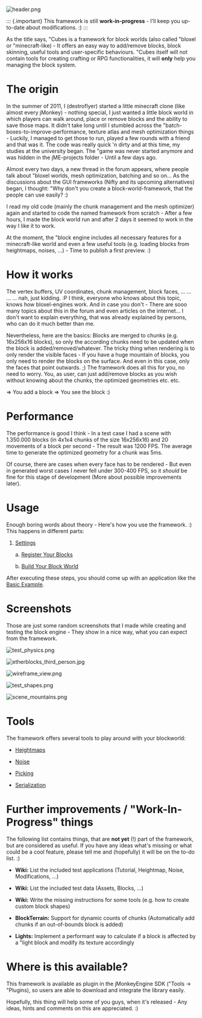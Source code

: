 ![header.png](http://destroflyer.mania-community.de/other/imagehost/cubes/header.png)

::: {.important}
This framework is still **work-in-progress** - I'll keep you up-to-date
about modifications. :)
:::

As the title says, "Cubes is a framework for block worlds (also called
"bloxel or "minecraft-like) - It offers an easy way to add/remove
blocks, block skinning, useful tools and user-specific behaviours.
"Cubes itself will not contain tools for creating crafting or RPG
functionalities, it will **only** help you managing the block system.

The origin
==========

In the summer of 2011, I (destroflyer) started a little minecraft clone
(like almost every jMonkey) - nothing special, I just wanted a little
block world in which players can walk around, place or remove blocks and
the ability to save those maps. It didn't take long until I stumbled
across the "batch-boxes-to-improve-performance, texture atlas and mesh
optimization things - Luckily, I managed to get those to run, played a
few rounds with a friend and that was it. The code was really quick \'n
dirty and at this time, my studies at the university began. The "game
was never started anymore and was hidden in the jME-projects folder -
Until a few days ago.

Almost every two days, a new thread in the forum appears, where people
talk about "bloxel worlds, mesh optimization, batching and so on... As
the discussions about the GUI frameworks (Nifty and its upcoming
alternatives) began, I thought: "Why don't you create a
block-world-framework, that the people can use easily? :)

I read my old code (mainly the chunk management and the mesh optimizer)
again and started to code the named framework from scratch - After a few
hours, I made the block world run and after 2 days it seemed to work in
the way I like it to work.

At the moment, the "block engine includes all necessary features for a
minecraft-like world and even a few useful tools (e.g. loading blocks
from heightmaps, noises, ...) - Time to publish a first preview. :)

How it works
============

The vertex buffers, UV coordinates, chunk management, block faces, ...
... ... ... nah, just kidding. :P I think, everyone who knows about this
topic, knows how bloxel-engines work. And in case you don't - There are
sooo many topics about this in the forum and even articles on the
internet... I don't want to explain everything, that was already
explained by persons, who can do it much better than me.

Nevertheless, here are the basics: Blocks are merged to chunks (e.g.
16x256x16 blocks), so only the according chunks need to be updated when
the block is added/removed/whatever. The tricky thing when rendering is
to only render the visible faces - If you have a huge mountain of
blocks, you only need to render the blocks on the surface. And even in
this case, only the faces that point outwards. ;) The framework does all
this for you, no need to worry. You, as user, can just add/remove blocks
as you wish without knowing about the chunks, the optimized geometries
etc. etc.

⇒ You add a block ⇒ You see the block :)

Performance
===========

The performance is good I think - In a test case I had a scene with
1.350.000 blocks (in 4x1x4 chunks of the size 16x256x16) and 20
movements of a block per second - The result was 1200 FPS. The average
time to generate the optimized geometry for a chunk was 5ms.

Of course, there are cases when every face has to be rendered - But even
in generated worst cases I never fell under 300-400 FPS, so it *should*
be fine for this stage of development (More about possible improvements
later).

Usage
=====

Enough boring words about theory - Here's how you use the framework. :)
This happens in different parts:

1.  [Settings](../../jme3/contributions/cubes/settings)

    a.  [Register Your
        Blocks](../../jme3/contributions/cubes/register_your_blocks)

    b.  [Build Your Block
        World](../../jme3/contributions/cubes/build_your_block_world)

After executing these steps, you should come up with an application like
the [Basic Example](../../jme3/contributions/cubes/basic_example).

Screenshots
===========

Those are just some random screenshots that I made while creating and
testing the block engine - They show in a nice way, what you can expect
from the framework.

![test\_physics.png](http://destroflyer.mania-community.de/other/imagehost/cubes/test_physics.png)

![etherblocks\_third\_person.jpg](http://destroflyer.mania-community.de/other/imagehost/cubes/etherblocks_third_person.jpg)

![wireframe\_view.png](http://destroflyer.mania-community.de/other/imagehost/cubes/wireframe_view.png)

![test\_shapes.png](http://destroflyer.mania-community.de/other/imagehost/cubes/test_shapes.png)

![scene\_mountains.png](http://destroflyer.mania-community.de/other/imagehost/cubes/scene_mountains.png)

Tools
=====

The framework offers several tools to play around with your blockworld:

-   [Heightmaps](../../jme3/contributions/cubes/tools/heightmaps)

-   [Noise](../../jme3/contributions/cubes/tools/noise)

-   [Picking](../../jme3/contributions/cubes/tools/picking)

-   [Serialization](../../jme3/contributions/cubes/tools/serialization)

Further improvements / \"Work-In-Progress\" things
==================================================

The following list contains things, that are **not yet** (!) part of the
framework, but are considered as useful. If you have any ideas what's
missing or what could be a cool feature, please tell me and (hopefully)
it will be on the to-do list. :)

-   **Wiki:** List the included test applications (Tutorial, Heightmap,
    Noise, Modifications, ...)

-   **Wiki:** List the included test data (Assets, Blocks, ...)

-   **Wiki:** Write the missing instructions for some tools (e.g. how to
    create custom block shapes)

-   **BlockTerrain:** Support for dynamic counts of chunks
    (Automatically add chunks if an out-of-bounds block is added)

-   **Lights:** Implement a performant way to calculate if a block is
    affected by a "light block and modify its texture accordingly

Where is this available?
========================

This framework is available as plugin in the jMonkeyEngine SDK ("Tools →
"Plugins), so users are able to download and integrate the library
easily.

Hopefully, this thing will help some of you guys, when it's released -
Any ideas, hints and comments on this are appreciated. :)
